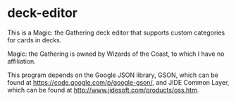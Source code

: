 # deck-editor
This is a Magic: the Gathering deck editor that supports custom categories for cards in decks.

Magic: the Gathering is owned by Wizards of the Coast, to which I have no affiliation.

This program depends on the Google JSON library, GSON, which can be found at https://code.google.com/p/google-gson/, and JIDE Common Layer, which can be found at http://www.jidesoft.com/products/oss.htm.
